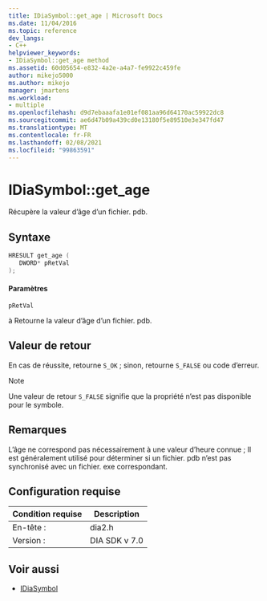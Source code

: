 ```yaml
---
title: IDiaSymbol::get_age | Microsoft Docs
ms.date: 11/04/2016
ms.topic: reference
dev_langs:
- C++
helpviewer_keywords:
- IDiaSymbol::get_age method
ms.assetid: 60d05654-e832-4a2e-a4a7-fe9922c459fe
author: mikejo5000
ms.author: mikejo
manager: jmartens
ms.workload:
- multiple
ms.openlocfilehash: d9d7ebaaafa1e01ef081aa96d64170ac59922dc8
ms.sourcegitcommit: ae6d47b09a439cd0e13180f5e89510e3e347fd47
ms.translationtype: MT
ms.contentlocale: fr-FR
ms.lasthandoff: 02/08/2021
ms.locfileid: "99863591"
---
```

# <a name="idiasymbolget_age"></a>IDiaSymbol::get_age
Récupère la valeur d’âge d’un fichier. pdb.

## <a name="syntax"></a>Syntaxe

```C++
HRESULT get_age ( 
   DWORD* pRetVal
);
```

#### <a name="parameters"></a>Paramètres
 `pRetVal`

à Retourne la valeur d’âge d’un fichier. pdb.

## <a name="return-value"></a>Valeur de retour
 En cas de réussite, retourne `S_OK` ; sinon, retourne `S_FALSE` ou code d’erreur.

> [!NOTE]
> Une valeur de retour `S_FALSE` signifie que la propriété n’est pas disponible pour le symbole.

## <a name="remarks"></a>Remarques
 L’âge ne correspond pas nécessairement à une valeur d’heure connue ; Il est généralement utilisé pour déterminer si un fichier. pdb n’est pas synchronisé avec un fichier. exe correspondant.

## <a name="requirements"></a>Configuration requise

|Condition requise|Description|
|-----------------|-----------------|
|En-tête :|dia2.h|
|Version :|DIA SDK v 7.0|

## <a name="see-also"></a>Voir aussi
- [IDiaSymbol](../../debugger/debug-interface-access/idiasymbol.md)